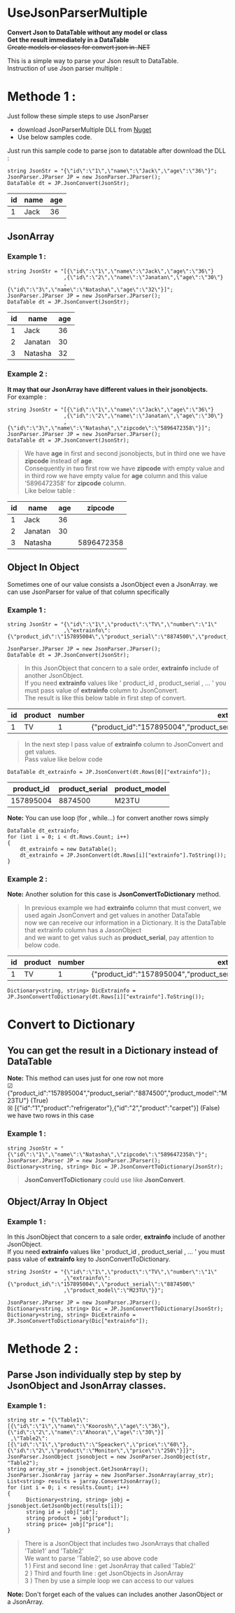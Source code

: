 # UseJsonParserMultiple
**Convert Json to DataTable without any model or class**\
**Get the result immediately in a DataTable**\
~~Create models or classes for convert json in .NET~~

This is a simple way to parse your Json result to DataTable.\
Instruction of use Json parser multiple :

# Methode 1 :

Just follow these simple steps to use JsonParser 
- download JsonParserMultiple DLL from [Nuget](https://www.nuget.org/packages/JsonParserMultiple/)
- Use below samples code.

Just run this sample code to parse json to datatable after download the DLL :
```
string JsonStr = "{\"id\":\"1\",\"name\":\"Jack\",\"age\":\"36\"}";
JsonParser.JParser JP = new JsonParser.JParser();
DataTable dt = JP.JsonConvert(JsonStr);
```

|  id  |  name  |  age  |
| --- | -------- | ----- |
|  1  | Jack      | 36     |

## JsonArray
### Example 1 :
```
string JsonStr = "[{\"id\":\"1\",\"name\":\"Jack\",\"age\":\"36\"}
                  ,{\"id\":\"2\",\"name\":\"Janatan\",\"age\":\"30\"}
                  ,{\"id\":\"3\",\"name\":\"Natasha\",\"age\":\"32\"}]";
JsonParser.JParser JP = new JsonParser.JParser();
DataTable dt = JP.JsonConvert(JsonStr);
```

|  id  |  name  |  age  |
| --- | -------- | ----- |
|  1  | Jack      | 36     |
|  2  | Janatan| 30     |
|  3  | Natasha| 32     |

### Example 2 :
**It may that our JsonArray have different values in their jsonobjects.**\
For example :
```
string JsonStr = "[{\"id\":\"1\",\"name\":\"Jack\",\"age\":\"36\"}
                  ,{\"id\":\"2\",\"name\":\"Janatan\",\"age\":\"30\"}
                  ,{\"id\":\"3\",\"name\":\"Natasha\",\"zipcode\":\"5896472358\"}]";
JsonParser.JParser JP = new JsonParser.JParser();
DataTable dt = JP.JsonConvert(JsonStr);
```
> We have **age** in first and second jsonobjects, but in third one we have **zipcode** instead of **age**.\
Consequently in two first row we have **zipcode** with empty value and in third row we have empty value for **age** column and this value '5896472358' for **zipcode** column.\
Like below table :

|  id  |  name  |  age  |    zipcode   |
| --- | -------- | ----- | ------------- |
|  1  | Jack      | 36     |                    |
|  2  | Janatan| 30     |                    |
|  3  | Natasha|        | 5896472358 |

## Object In Object
Sometimes one of our value consists a JsonObject even a JsonArray. we can use JsonParser for value of that column specifically

### Example 1 :
```
string JsonStr = "{\"id\":\"1\",\"product\":\"TV\",\"number\":\"1\"
                  ,\"extrainfo\":{\"product_id\":\"157895004\",\"product_serial\":\"8874500\",\"product_model\":\"M23TU\"}}";

JsonParser.JParser JP = new JsonParser.JParser();
DataTable dt = JP.JsonConvert(JsonStr);
```
> In this JsonObject that concern to a sale order, **extrainfo** include of another JsonObject.\
If you need **extrainfo** values like ' product_id , product_serial , ... ' you must pass value of **extrainfo** column to JsonConvert.\
The result is like this below table in first step of convert.

|  id  |  product |  number |    extrainfo   |
| --- | ---------- | --------- | ------------- |
|  1  |      TV      |       1       | {"product_id":"157895004","product_serial":"8874500","product_model":"M23TU"} |

> In the next step I pass value of **extrainfo** column to JsonConvert and get values.\
Pass value like below code

```
DataTable dt_extrainfo = JP.JsonConvert(dt.Rows[0]["extrainfo"]);
```
|  product_id |  product_serial |  product_model |
| ------------ | ----------------- | ----------------- |
| 157895004 |       8874500      |       M23TU        | 

**Note:** You can use loop (for , while...) for convert another rows simply
```
DataTable dt_extrainfo;
for (int i = 0; i < dt.Rows.Count; i++)
{
    dt_extrainfo = new DataTable();
    dt_extrainfo = JP.JsonConvert(dt.Rows[i]["extrainfo"].ToString());
}
```
### Example 2 :
**Note:** Another solution for this case is **JsonConvertToDictionary** method.
> In previous example we had **extrainfo** column that must convert, we used again JsonConvert and get values in another DataTable\
now we can receive our information in a Dictionary. It is the DataTable that extrainfo column has a JasonObject\
and we want to get valus such as **product_serial**, pay attention to below code.

|  id  |  product |  number |    extrainfo   |
| --- | ---------- | --------- | ------------- |
|  1  |      TV      |       1       | {"product_id":"157895004","product_serial":"8874500","product_model":"M23TU"} |

```
Dictionary<string, string> DicExtrainfo = JP.JsonConvertToDictionary(dt.Rows[i]["extrainfo"].ToString());
```

# Convert to Dictionary
## You can get the result in a Dictionary instead of DataTable
**Note:** This method can uses just for one row not more\
&#9745; {"product_id":"157895004","product_serial":"8874500","product_model":"M23TU"}  (True)\
&#9746; [{"id":"1","product":"refrigerator"},{"id":"2","product":"carpet"}] (False) we have two rows in this case

### Example 1 :
```
string JsonStr = "{\"id\":\"1\",\"name\":\"Natasha\",\"zipcode\":\"5896472358\"}";
JsonParser.JParser JP = new JsonParser.JParser();
Dictionary<string, string> Dic = JP.JsonConvertToDictionary(JsonStr);
```
> **JsonConvertToDictionary** could use like **JsonConvert**.


## Object/Array In Object
### Example 1 :
In this JsonObject that concern to a sale order, **extrainfo** include of another JsonObject.\
If you need **extrainfo** values like ' product_id , product_serial , ... ' you must pass value of **extrainfo** key to JsonConvertToDictionary.

```
string JsonStr = "{\"id\":\"1\",\"product\":\"TV\",\"number\":\"1\"
                  ,\"extrainfo\":{\"product_id\":\"157895004\",\"product_serial\":\"8874500\"
                  ,\"product_model\":\"M23TU\"}}";

JsonParser.JParser JP = new JsonParser.JParser();
Dictionary<string, string> Dic = JP.JsonConvertToDictionary(JsonStr);
Dictionary<string, string> DicExtrainfo = JP.JsonConvertToDictionary(Dic["extrainfo"]);
```

# Methode 2 :

## Parse Json individually step by step by JsonObject and JsonArray classes.
### Example 1 :
```
string str = "{\"Table1\":[{\"id\":\"1\",\"name\":\"Koorosh\",\"age\":\"36\"},{\"id\":\"2\",\"name\":\"Ahoora\",\"age\":\"30\"}]
 ,\"Table2\":[{\"id\":\"1\",\"product\":\"Speacker\",\"price\":\"60\"},{\"id\":\"2\",\"product\":\"Monitor\",\"price\":\"250\"}]}";
JsonParser.JsonObject jsonobject = new JsonParser.JsonObject(str, "Table2");
string array_str = jsonobject.GetJsonArray();
JsonParser.JsonArray jarray = new JsonParser.JsonArray(array_str);
List<string> results = jarray.ConvertJsonArray();
for (int i = 0; i < results.Count; i++)
{
      Dictionary<string, string> jobj = jsonobject.GetJsonObject(results[i]);
      string id = jobj["id"];
      string product = jobj["product"];
      string price= jobj["price"];
}
```
> There is a JsonObject that includes two JsonArrays that challed 'Table1' and 'Table2'\
We want to parse 'Table2', so use above code\
1 ) First and second line : get JsonArray that called 'Table2'\
2 ) Third and fourth line : get JsonObjects in JsonArray\
3 ) Then by use a simple loop we can access to our values

**Note:** Don't forget each of the values can includes another JasonObject or a JsonArray.
